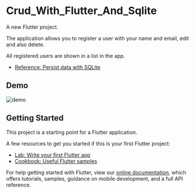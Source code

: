 # Crud_With_Flutter_And_Sqlite

A new Flutter project.

The application allows you to register a user with your name and email, edit and also delete.

All registered users are shown in a list in the app.

- [Reference: Persist data with SQLite](https://docs.flutter.dev/cookbook/persistence/sqlite)

## Demo
![demo](https://user-images.githubusercontent.com/87580996/169343565-53508073-48f1-49e0-9217-1c80d3192245.gif)

## Getting Started

This project is a starting point for a Flutter application.

A few resources to get you started if this is your first Flutter project:

- [Lab: Write your first Flutter app](https://flutter.dev/docs/get-started/codelab)
- [Cookbook: Useful Flutter samples](https://flutter.dev/docs/cookbook)

For help getting started with Flutter, view our
[online documentation](https://flutter.dev/docs), which offers tutorials,
samples, guidance on mobile development, and a full API reference.
